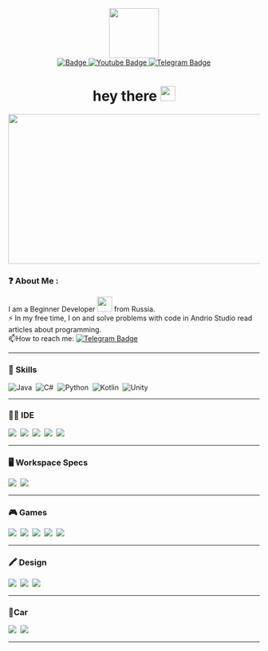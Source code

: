 <div id="header" align="center">
  <img src="https://media.giphy.com/media/M9gbBd9nbDrOTu1Mqx/giphy.gif" width="100"/>
</div>

<div id="badges" align="center">
  <a href="https://vk.com/1groznya_wars1">
    <img src="https://img.shields.io/badge/вконтакте-%232E87FB.svg?&style=for-the-badge&logo=vk&logoColor=white" alt=" Badge"/>
  </a>
  <a href="https://www.youtube.com/channel/UCAzE_3DnnNSlwlaqT0DwgYA">
    <img src="https://img.shields.io/badge/YouTube-red?style=for-the-badge&logo=youtube&logoColor=white" alt="Youtube Badge"/>
  </a>
  
  <a href="https://t.me/dozopravka">
    <img src="https://img.shields.io/badge/Telegram-2CA5E0?style=for-the-badge&logo=telegram&logoColor=white" alt="Telegram Badge"/>
  </a>
  
</div>

<h1 align="center">
  hey there
  <img src="https://media.giphy.com/media/hvRJCLFzcasrR4ia7z/giphy.gif" width="30px" />
</h1>

<div align="center">
  <img src="https://media.giphy.com/media/dWesBcTLavkZuG35MI/giphy.gif" width="600" height="300"/>
</div>

### ❓ About Me :
I am a Beginner Developer <img src="https://media.giphy.com/media/WUlplcMpOCEmTGBtBW/giphy.gif" width="30"> from Russia.</br>
:zap: In my free time, I on and solve problems with code in Andrio Studio read articles about programming.</br>
:mailbox:How to reach me: [![Telegram Badge](https://img.shields.io/badge/Telegram-2CA5E0?style=for-the-badge&logo=telegram&logoColor=white)](https://t.me/dozopravka)

---
### 🚀 Skills
<div>
  <img src="https://img.shields.io/badge/Java-ED8B00?style=for-the-badge&logo=openjdk&logoColor=white" title="Java" alt="Java"/>&nbsp;
  <img src="https://img.shields.io/badge/C%23-239120?style=for-the-badge&logo=c-sharp&logoColor=white" title="C#" alt="C#"/>&nbsp;
  <img src="https://img.shields.io/badge/Python-14354C?style=for-the-badge&logo=python&logoColor=white" title="Python" alt="Python"/>&nbsp;
  <img src="https://img.shields.io/badge/Kotlin-0095D5?&style=for-the-badge&logo=kotlin&logoColor=white" title="Kotlin" alt="Kotlin"/>&nbsp;
  <img src="https://img.shields.io/badge/Unity-100000?style=for-the-badge&logo=unity&logoColor=white" title="Unity" alt="Unity"/>&nbsp;
</div>

---
### :man_technologist: IDE
<div>
  <img src="https://img.shields.io/badge/Android_Studio-3DDC84?style=for-the-badge&logo=android-studio&logoColor=white"/>&nbsp; 
  <img src="https://img.shields.io/badge/Visual_Studio-5C2D91?style=for-the-badge&logo=visual%20studio&logoColor=white"/>&nbsp; 
  <img src="https://img.shields.io/badge/PyCharm-000000.svg?&style=for-the-badge&logo=PyCharm&logoColor=white"/>&nbsp;
  <img src="https://img.shields.io/badge/replit-667881?style=for-the-badge&logo=replit&logoColor=white"/>&nbsp; 
  <img src="https://img.shields.io/badge/Colab-F9AB00?style=for-the-badge&logo=googlecolab&color=525252"/>&nbsp; 
</div>

---
### 🖥️ Workspace Specs 
<div>
  <img src="https://img.shields.io/badge/AMD-Ryzen_5_2600-ED1C24?style=for-the-badge&logo=amd&logoColor=white"/>&nbsp;
  <img src="https://img.shields.io/badge/NVIDIA-RTX3070-76B900?style=for-the-badge&logo=nvidia&logoColor=white"/>&nbsp; 
</div>

---
### 🎮 Games 
<div>
  <img src="https://img.shields.io/badge/Battle.net-000?style=for-the-badge&logo=battle.net&logoColor=148EFF"/>&nbsp;
  <img src="https://img.shields.io/badge/Epic%20Games-313131?style=for-the-badge&logo=Epic%20Games&logoColor=white"/>&nbsp; 
  <img src="https://img.shields.io/badge/Riot_Games-D32936?style=for-the-badge&logo=riot-games&logoColor=white"/>&nbsp; 
  <img src="https://img.shields.io/badge/Steam-000000?style=for-the-badge&logo=steam&logoColor=white"/>&nbsp; 
  <img src="https://img.shields.io/badge/Xbox-107C10?style=for-the-badge&logo=xbox&logoColor=white"/>&nbsp; 
</div>

---
### 🖍 Design
<div>
  <img src="https://img.shields.io/badge/Adobe%20Photoshop-31A8FF?style=for-the-badge&logo=Adobe%20Photoshop&logoColor=black"/>&nbsp; 
  <img src="https://img.shields.io/badge/Adobe%20Premiere%20Pro-9999FF?style=for-the-badge&logo=Adobe%20Premiere%20Pro&logoColor=white"/>&nbsp; 
  <img src="https://img.shields.io/badge/Adobe%20Illustrator-FF9A00?style=for-the-badge&logo=adobe%20illustrator&logoColor=white"/>&nbsp; 
</div>

---
### 🚗Car
<div>
  <img src="https://img.shields.io/badge/Lamborghini-DDB320?logo=lamborghini&logoColor=fff&style=for-the-badge"/>&nbsp; 
  <img src="https://img.shields.io/badge/Hyundai-1B1604?logo=hyundai&logoColor=fff&style=for-the-badge"/>&nbsp; 
</div>

---
